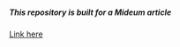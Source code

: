 <h5>This repository is built for a Mideum article</h5>

[Link here](https://medium.com/@zalexzuo/firestore-react-%E7%8E%A9%E5%89%8D%E7%AB%AF%E4%B8%8D%E7%94%A8%E8%87%AA%E5%B7%B1%E6%9E%B6%E5%BE%8C%E7%AB%AF-server-%E4%BA%A4%E7%B5%A6-firestore-%E5%90%A7-ca53eee11ba4)
